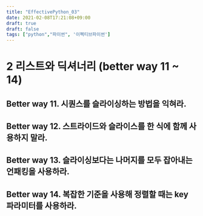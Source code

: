```yaml
---
title: "EffectivePython_03"
date: 2021-02-08T17:21:08+09:00
draft: true
draft: false
tags: ["python","파이썬", '이펙티브파이썬']  
---
```


# 2 리스트와 딕셔너리 (better way 11 ~ 14)

## Better way 11. 시퀀스를 슬라이싱하는 방법을 익혀라.



## Better way 12. 스트라이드와 슬라이스를 한 식에 함께 사용하지 말라.


## Better way 13. 슬라이싱보다는 나머지를 모두 잡아내는 언패킹을 사용하라.

## Better way 14. 복잡한 기준을 사용해 정렬할 때는 key 파라미터를 사용하라.

